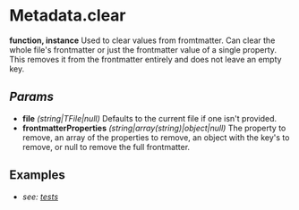 # Metadata.clear
**function, instance**
Used to clear values from fromtmatter. Can clear the whole file's frontmatter or just the frontmatter value of a single property. This removes it from the frontmatter entirely and does not leave an empty key.
## *Params*
- **file** *(string|TFile|null)* Defaults to the current file if one isn't provided.
- **frontmatterProperties** *(string|array(string)|object|null)* The property to remove, an array of the properties to remove, an object with the key's to remove, or null to remove the full frontmatter.
## Examples
- *see: [tests](https://github.com/Meep-Tech/obsidian-metadata-api-plugin/blob/master/tests/function%20Metadata.clear/test.md)*